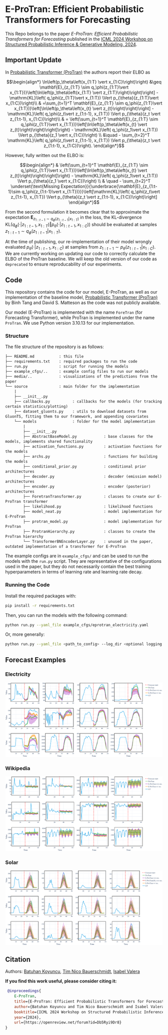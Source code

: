 # E-ProTran: Efficient Probabilistic Transformers for Forecasting 

This Repo belongs to the paper *E-ProTran: Efficient Probabilistic Transformers for Forecasting* published in the [ICML 2024 Workshop on Structured Probabilistic Inference & Generative Modeling, 2024](https://spigmworkshop2024.github.io/).

## Important Update
In [Probabilistic Transformer (ProTran)](https://proceedings.neurips.cc/paper/2021/hash/c68bd9055776bf38d8fc43c0ed283678-Abstract.html) the authors report their ELBO as

```math
\begin{align*}
\ln\left(p_\theta\left(x_{1:T} \vert x_{1:C}\right)\right) &\geq \mathbf{E}_{z_{1:T} \sim q_\phi(z_{1:T}\vert x_{1:T})}\left[\ln\left(p_\theta\left(x_{1:T} \vert z_{1:T}\right)\right)\right] - \mathrm{KL}\left( q_\phi(z_{1:T}\vert x_{1:T}) \Vert p_{\theta}(z_{1:T}\vert x_{1:C})\right)\\
    & =\sum_{t=1}^T \mathbf{E}_{z_{1:T} \sim q_\phi(z_{1:T}\vert x_{1:T})}\left[\ln\left(p_\theta\left(x_{t} \vert z_{t}\right)\right)\right] - \mathrm{KL}\left( q_\phi(z_t\vert z_{1:t-1}, x_{1:T}) \Vert p_{\theta}(z_t \vert z_{1:t-1}, x_{1:C})\right)\\
    & = \left(\sum_{t=1}^T \mathbf{E}_{z_{1:T} \sim q_\phi(z_{1:T}\vert x_{1:T})}\left[\ln\left(p_\theta\left(x_{t} \vert z_{t}\right)\right)\right]\right) - \mathrm{KL}\left( q_\phi(z_1\vert x_{1:T}) \Vert p_{\theta}(z_1 \vert x_{1:C})\right) \\
    &\quad - \sum_{t=2}^T \mathrm{KL}\left( q_\phi(z_t\vert z_{1:t-1}, x_{1:T}) \Vert p_{\theta}(z_t \vert z_{1:t-1}, x_{1:C})\right).
\end{align*}
```

However, fully written out the ELBO is:

```math 
\begin{align*}
& \left(\sum_{t=1}^T \mathbf{E}_{z_{1:T} \sim q_\phi(z_{1:T}\vert x_{1:T})}\left[\ln\left(p_\theta\left(x_{t} \vert z_{t}\right)\right)\right]\right) - \mathrm{KL}\left( q_\phi(z_1\vert x_{1:T}) \Vert p_{\theta}(z_1 \vert x_{1:C})\right) \\
& \quad - \sum_{t=2}^T \underset{\text{Missing Expectation}}{\underbrace{\mathbf{E}_{z_{1:t-1}\sim q_\phi(z_{1:t-1}\vert x_{1:T})}}}\left[\mathrm{KL}\left( q_\phi(z_t\vert z_{1:t-1}, x_{1:T}) \Vert p_{\theta}(z_t \vert z_{1:t-1}, x_{1:C})\right)\right]
\end{align*}
```

From the second formulation it becomes clear that to approximate the expectation $`{\mathbf{E}_{z_{1:t-1}\sim q_\phi(z_{1:t-1}\vert x_{1:T})}}`$ in the loss, the KL-divergence $\mathrm{KL}\left( q_\phi(\cdot\vert z_{1:t-1}, x_{1:T}) \Vert p_{\theta}(\cdot \vert z_{1:t-1}, x_{1:C})\right)$ should be evaluated at samples $z_{1:t-1}\sim q_\phi(z_{1:t-1}\vert x_{1:T})$. 

At the time of publishing, our re-implementation of their model wrongly evaluated $p_{\theta}(\cdot \vert z_{1:t-1}, x_{1:C})$ at samples from $z_{1:t-1}\sim p_\theta(z_{1:t-1}\vert x_{1:C})$. We are currently working on updating our code to correctly calculate the ELBO of the ProTran baseline. We will keep the old version of our code as `deprecated` to ensure reproducability of our experiments.


## Code
This repository contains the code for our model, E-ProTran, as well as our implementation of the baseline model, [Probabilistic Transformer (ProTran)](https://proceedings.neurips.cc/paper/2021/hash/c68bd9055776bf38d8fc43c0ed283678-Abstract.html) by Binh Tang and David S. Matteson as the code was not publicly available.

Our model (E-ProTran) is implemented with the name `ForeTran` (for Forecasting Transformer), while ProTran is implemented under the name `ProTran`. We use Python version 3.10.13 for our implementation.

### Structure
The file structure of the repository is as follows:
```text
├── README.md           : this file
├── requirements.txt    : required packages to run the code
├── run.py              : script for running the models
├── example_cfgs/..     : example config files to run our models
├── media/..            : visualizations of the predictions from the paper
└── source              : main folder for the implementation
    |
    ├── __init__.py
    ├── callbacks.py          : callbacks for the models (for tracking certain statistics/plotting)
    ├── dataset_gluonts.py    : utils to download datasets from GluonTS, fitting them to our framework, and appending covariates
    └── models                : folder for the model implementation
        |
        ├── __init__.py     
        ├── AbstractBaseModel.py            : base classes for the models, implements shared functionality
        ├── activation_functions.py         : activation functions for the models
        ├── archs.py                        : functions for building the models
        ├── conditional_prior.py            : conditional prior architectures
        ├── decoder.py                      : decoder (emission model) architectures
        ├── encoder.py                      : encoder (posterior) architectures
        ├── ForetranTransformer.py          : classes to create our E-ProTran transformer
        ├── likelihood.py                   : likelihood functions
        ├── model_neat.py                   : model implementation for E-ProTran
        ├── protran_model.py                : model implementation for ProTran
        ├── ProtranHierarchy.py             : classes to create the ProTran hierarchy
        └── TransformerBNEncoderLayer.py    : unused in the paper, outdated implementation of a transformer for E-ProTran
```
The example configs are in `example_cfgs/` and can be used to run the models with the `run.py` script. They are representative of the configurations used in the paper, but they do not necessarily contain the best training hyperparameters in terms of learning rate and learning rate decay.

### Running the Code
Install the required packages with:
```bash
pip install -r requirements.txt
```
Then, you can run the models with the following command:
```bash
python run.py --yaml_file example_cfgs/eprotran_electricity.yaml
```
Or, more generally:
```bash
python run.py --yaml_file <path_to_config> --log_dir <optional logging directory>
```


## Forecast Examples
### Electricity
![Electricity Forecasting](media/Electricity.png)
### Wikipedia
![Wikipedia Forecasting](media/Wikipedia.png)
### Solar
![Solar Forecasting](media/Solar.png)

## Citation
Authors: [Batuhan Koyuncu](https://www.batukoyuncu.com/), [Tim Nico Bauerschmidt](https://iamgine.github.io/), [Isabel Valera](https://machinelearning.uni-saarland.de/isabel-valera/)

**If you find this work useful, please consider citing it:**
```bibtex
 @inproceedings{
    E-ProTran,
    title={E-ProTran: Efficient Probabilistic Transformers for Forecasting},
    author={Batuhan Koyuncu and Tim Nico Bauerschmidt and Isabel Valera},
    booktitle={ICML 2024 Workshop on Structured Probabilistic Inference {\&} Generative Modeling},
    year={2024},
    url={https://openreview.net/forum?id=Db5Ryi9Dr8}
}
```
